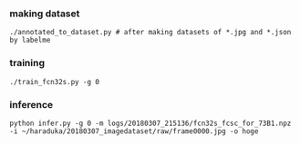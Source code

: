 
### making dataset
```
./annotated_to_dataset.py # after making datasets of *.jpg and *.json by labelme
```

### training
```
./train_fcn32s.py -g 0
```

### inference
```
python infer.py -g 0 -m logs/20180307_215136/fcn32s_fcsc_for_73B1.npz -i ~/haraduka/20180307_imagedataset/raw/frame0000.jpg -o hoge
```
